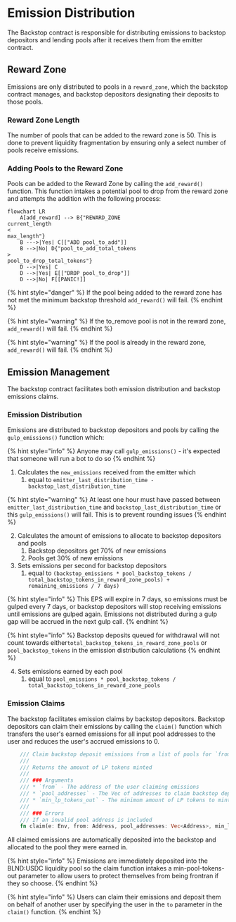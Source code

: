 # Emission Distribution

The Backstop contract is responsible for distributing emissions to backstop depositors and lending pools after it receives them from the emitter contract.

## Reward Zone

Emissions are only distributed to pools in a `reward_zone`, which the backstop contract manages, and backstop depositors designating their deposits to those pools.

### Reward Zone Length

The number of pools that can be added to the reward zone is 50. This is done to prevent liquidity fragmentation by ensuring only a select number of pools receive emissions.

### Adding Pools to the Reward Zone

Pools can be added to the Reward Zone by calling the `add_reward()` function. This function intakes a potential pool to drop from the reward zone and attempts the addition with the following process:

```mermaid
flowchart LR
    A[add_reward] --> B{"REWARD_ZONE
current_length
<
max_length"}
    B --->|Yes| C[["ADD pool_to_add"]]
    B -->|No| D{"pool_to_add_total_tokens
>
pool_to_drop_total_tokens"}
    D -->|Yes| C
    D -->|Yes| E[["DROP pool_to_drop"]]
    D -->|No| F[[PANIC!]]
```

{% hint style="danger" %}
If the pool being added to the reward zone has not met the minimum backstop threshold `add_reward()` will fail.
{% endhint %}

{% hint style="warning" %}
If the to\_remove pool is not in the reward zone, `add_reward()` will fail.
{% endhint %}

{% hint style="warning" %}
If the pool is already in the reward zone, `add_reward()` will fail.
{% endhint %}

## Emission Management

The backstop contract facilitates both emission distribution and backstop emissions claims.

### Emission Distribution

Emissions are distributed to backstop depositors and pools by calling the `gulp_emissions()` function which:

{% hint style="info" %}
Anyone may call `gulp_emissions()` - it's expected that someone will run a bot to do so
{% endhint %}

1. Calculates the `new_emissions` received from the emitter which
   1. equal to `emitter_last_distribution_time - backstop_last_distribution_time`

{% hint style="warning" %}
At least one hour must have passed between `emitter_last_distribution_time` and `backstop_last_distribution_time` or this `gulp_emissions()` will fail. This is to prevent rounding issues
{% endhint %}

2. Calculates the amount of emissions to allocate to backstop depositors and pools
   1. Backstop depositors get 70% of new emissions
   2. Pools get 30% of new emissions
3. Sets emissions per second for backstop depositors
   1. equal to `(backstop_emissions * pool_backstop_tokens / total_backstop_tokens_in_reward_zone_pools) + remaining_emissions / 7 days)`

{% hint style="info" %}
This EPS will expire in 7 days, so emissions must be gulped every 7 days, or backstop depositors will stop receiving emissions until emissions are gulped again. Emissions not distributed during a gulp gap will be accrued in the next gulp call.
{% endhint %}

{% hint style="info" %}
Backstop deposits queued for withdrawal will not count towards either`total_backstop_tokens_in_reward_zone_pools` or `pool_backstop_tokens` in the emission distribution calculations
{% endhint %}

4. Sets emissions earned by each pool
   1. equal to `pool_emissions * pool_backstop_tokens / total_backstop_tokens_in_reward_zone_pools`

### Emission Claims

The backstop facilitates emission claims by backstop depositors. Backstop depositors can claim their emissions by calling the `claim()` function which transfers the user's earned emissions for all input pool addresses to the user and reduces the user's accrued emissions to 0.

```rust
    /// Claim backstop deposit emissions from a list of pools for `from`
    ///
    /// Returns the amount of LP tokens minted
    ///
    /// ### Arguments
    /// * `from` - The address of the user claiming emissions
    /// * `pool_addresses` - The Vec of addresses to claim backstop deposit emissions from
    /// * `min_lp_tokens_out` - The minimum amount of LP tokens to mint with the claimed BLND
    ///
    /// ### Errors
    /// If an invalid pool address is included
    fn claim(e: Env, from: Address, pool_addresses: Vec<Address>, min_lp_tokens_out: i128) -> i128;
```

All claimed emissions are automatically deposited into the backstop and allocated to the pool they were earned in.



{% hint style="info" %}
Emissions are immediately deposited into the BLND:USDC liquidity pool so the claim function intakes a min-pool-tokens-out parameter to allow users to protect themselves from being frontran if they so choose.
{% endhint %}

{% hint style="info" %}
Users can claim their emissions and deposit them on behalf of another user by specifying the user in the `to` parameter in the `claim()` function.
{% endhint %}
